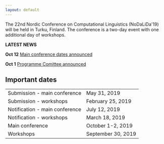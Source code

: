 ```yaml
---
layout: default
---
```


The 22nd Nordic Conference on Computational Linguistics (NoDaLiDa'19) will be held in Turku, Finland. The conference is a two-day event with one additional day of workshops.

<!-- Box -->
<div class="box">
  <p><b>LATEST NEWS</b></p>
  <p><b>Oct 12</b> <a href="index.html#dates"> Main conference dates announced </a></p>
  <p><b>Oct 1</b> <a href="people.html"> Programme Comittee announced </a></p>
</div>

## Important dates <a id="dates"></a>

<div class="table-wrapper">
  <table>
    <tbody>
      <tr><td>Submission - main conference</td> <td> May 31, 2019 </td></tr>
      <tr><td>Submission - workshops</td> <td> February 25, 2019 </td></tr>
      <tr><td>Notification - main conference</td> <td> July 12, 2019 </td></tr>
      <tr><td>Notification - workshops</td> <td> March 18, 2019 </td></tr>
      <tr><td>Main conference</td> <td> October 1-2, 2019 </td></tr>
      <tr><td>Workshops</td> <td> September 30, 2019 </td></tr>
    </tbody>
  </table>
</div>
